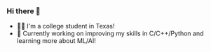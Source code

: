 ### Hi there 👋

<!--
**COStmau/COStmau** is a ✨ _special_ ✨ repository because its `README.md` (this file) appears on your GitHub profile.



- 🌱 I’m currently working on improving my skills in C/C++/Python and learning more about ML/AI

-->
- 👩‍💻 I'm a college student in Texas!
- 🌱 Currently working on improving my skills in C/C++/Python and learning more about ML/AI!

